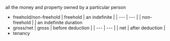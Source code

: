 all the money and property owned by a particular person
- freehold/non-freehold
    | freehold | an indefinite |
    | --- | --- |
    | non-freehold |  |
    an indefinite duration
- gross/net
    | gross | before deduction |
    | --- | --- |
    | net | after deduction  |
- tenancy